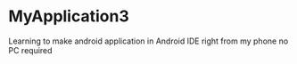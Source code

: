 # MyApplication3
Learning to make android application in Android IDE right from my phone no PC required
